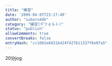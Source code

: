 ```yaml
---
title: "練習"
date: '2009-04-07T23:17:49'
author: "subaru44k"
category: "練習(デフォルト)"
status: "publish"
allowComments: true
convertBreaks: false
entryHash: "cc1681e8431b424f427b11337f6e07a5"
---
```

20分jog
